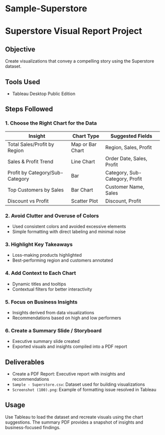 # Sample-Superstore
# Superstore Visual Report Project

## Objective
Create visualizations that convey a compelling story using the Superstore dataset.

## Tools Used
- Tableau Desktop Public Edition

## Steps Followed

### 1. Choose the Right Chart for the Data
| Insight                         | Chart Type                           | Suggested Fields               |
|-------------------------------  |--------------------------------------|--------------------------------|
| Total Sales/Profit by Region    | Map or Bar Chart                     | Region, Sales, Profit          |
| Sales & Profit Trend            | Line Chart                           | Order Date, Sales, Profit      |
| Profit by Category/Sub-Category | Bar | Category, Sub-Category, Profit |
| Top Customers by Sales          | Bar Chart                            | Customer Name, Sales           |
| Discount vs Profit              | Scatter Plot                         | Discount, Profit               |

### 2. Avoid Clutter and Overuse of Colors
- Used consistent colors and avoided excessive elements
- Simple formatting with direct labeling and minimal noise

### 3. Highlight Key Takeaways
- Loss-making products highlighted
- Best-performing region and customers annotated

### 4. Add Context to Each Chart
- Dynamic titles and tooltips
- Contextual filters for better interactivity

### 5. Focus on Business Insights
- Insights derived from data visualizations
- Recommendations based on high and low performers

### 6. Create a Summary Slide / Storyboard
- Executive summary slide created
- Exported visuals and insights compiled into a PDF report

## Deliverables
- Create a PDF Report: Executive report with insights and recommendations
- `Sample - Superstore.csv`: Dataset used for building visualizations
- `Screenshot (100).png`: Example of formatting issue resolved in Tableau

## Usage
Use Tableau to load the dataset and recreate visuals using the chart suggestions. The summary PDF provides a snapshot of insights and business-focused findings.
